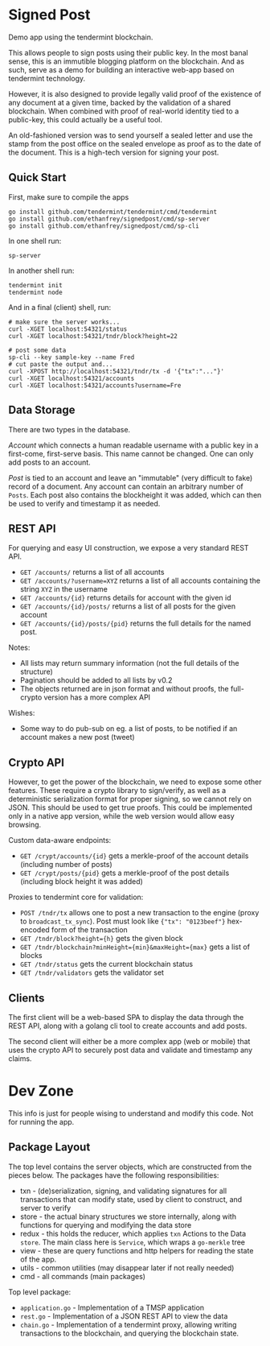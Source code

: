 # Signed Post

Demo app using the tendermint blockchain.

This allows people to sign posts using their public key.  In the most banal sense, this is an 
immutible blogging platform on the blockchain.  And as such, serve as a demo for building an
interactive web-app based on tendermint technology.

However, it is also designed to provide legally valid proof of the existence of any document 
at a given time, backed by the validation of a shared blockchain. When combined with proof of 
real-world identity tied to a public-key, this could actually be a useful tool.

An old-fashioned version was to send yourself a sealed letter and use the stamp from the post office
on the sealed envelope as proof as to the date of the document.  This is a high-tech version for
signing your post. 

## Quick Start

First, make sure to compile the apps

```
go install github.com/tendermint/tendermint/cmd/tendermint
go install github.com/ethanfrey/signedpost/cmd/sp-server
go install github.com/ethanfrey/signedpost/cmd/sp-cli
```

In one shell run:
```
sp-server
```

In another shell run:
```
tendermint init
tendermint node
```

And in a final (client) shell, run:
```
# make sure the server works...
curl -XGET localhost:54321/status
curl -XGET localhost:54321/tndr/block?height=22

# post some data
sp-cli --key sample-key --name Fred
# cut paste the output and...
curl -XPOST http://localhost:54321/tndr/tx -d '{"tx":"..."}'
curl -XGET localhost:54321/accounts
curl -XGET localhost:54321/accounts?username=Fre
```

## Data Storage

There are two types in the database.  

*Account* which connects a human readable username with a public key in a first-come, first-serve basis.
This name cannot be changed.  One can only add posts to an account.

*Post* is tied to an account and leave an "immutable" (very difficult to fake) record of a document.
Any account can contain an arbitrary number of `Posts`. Each post also contains the blockheight it was
added, which can then be used to verify and timestamp it as needed.

## REST API

For querying and easy UI construction, we expose a very standard REST API.

* `GET /accounts/` returns a list of all accounts
* `GET /accounts/?username=XYZ` returns a list of all accounts containing the string `XYZ` in the username
* `GET /accounts/{id}` returns details for account with the given id
* `GET /accounts/{id}/posts/` returns a list of all posts for the given account
* `GET /accounts/{id}/posts/{pid}` returns the full details for the named post.

Notes:

* All lists may return summary information (not the full details of the structure)
* Pagination should be added to all lists by v0.2
* The objects returned are in json format and without proofs, the full-crypto version has a more complex API

Wishes:

* Some way to do pub-sub on eg. a list of posts, to be notified if an account makes a new post (tweet)

## Crypto API

However, to get the power of the blockchain, we need to expose some other features.  These require
a crypto library to sign/verify, as well as a deterministic serialization format for proper signing,
so we cannot rely on JSON.  This should be used to get true proofs. This could be implemented only in
a native app version, while the web version would allow easy browsing.

Custom data-aware endpoints:

* `GET /crypt/accounts/{id}` gets a merkle-proof of the account details (including number of posts)
* `GET /crypt/posts/{pid}` gets a merkle-proof of the post details (including block height it was added)

Proxies to tendermint core for validation:

* `POST /tndr/tx` allows one to post a new transaction to the engine (proxy to `broadcast_tx_sync`).  Post must look like `{"tx": "0123beef"}` hex-encoded form of the transaction
* `GET /tndr/block?height={h}` gets the given block
* `GET /tndr/blockchain?minHeight={min}&maxHeight={max}` gets a list of blocks
* `GET /tndr/status` gets the current blockchain status
* `GET /tndr/validators` gets the validator set

## Clients

The first client will be a web-based SPA to display the data through the REST API,
along with a golang cli tool to create accounts and add posts.

The second client will either be a more complex app (web or mobile) that uses the
crypto API to securely post data and validate and timestamp any claims.

# Dev Zone

This info is just for people wising to understand and modify this code.  Not for running the app.

## Package Layout

The top level contains the server objects, which are constructed from the pieces below.  The packages have the following responsibilities:

* txn - (de)serialization, signing, and validating signatures for all transactions that can modify state, used by client to construct, and server to verify
* store - the actual binary structures we store internally, along with functions for querying and modifying the data store
* redux - this holds the reducer, which applies `txn` Actions to the Data `store`.  The main class here is `Service`, which wraps a `go-merkle` tree
* view - these are query functions and http helpers for reading the state of the app.
* utils - common utilities (may disappear later if not really needed)
* cmd - all commands (main packages)

Top level package:

* `application.go` - Implementation of a TMSP application
* `rest.go` - Implementation of a JSON REST API to view the data
* `chain.go` - Implementation of a tendermint proxy, allowing writing transactions to the blockchain, and querying the blockchain state.
